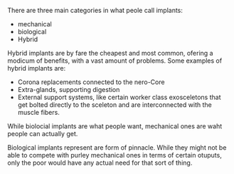 
There are three main categories in what peole call implants:
- mechanical
- biological
- Hybrid

Hybrid implants are by fare the cheapest and most common, ofering a modicum of benefits, with a vast amount of problems. Some examples of hybrid implants are:
 - Corona replacements connected to the nero-Core
 - Extra-glands, supporting digestion
 - External support systems, like certain worker class exosceletons that get bolted directly to the sceleton and are interconnected with the muscle fibers.

While biolocial implants are what people want, mechanical ones are waht people can actually get. 

Biological implants represent are form of pinnacle. While they might not be able to compete with purley mechanical ones in terms of certain otuputs, only the poor would have any actual need for that sort of thing.